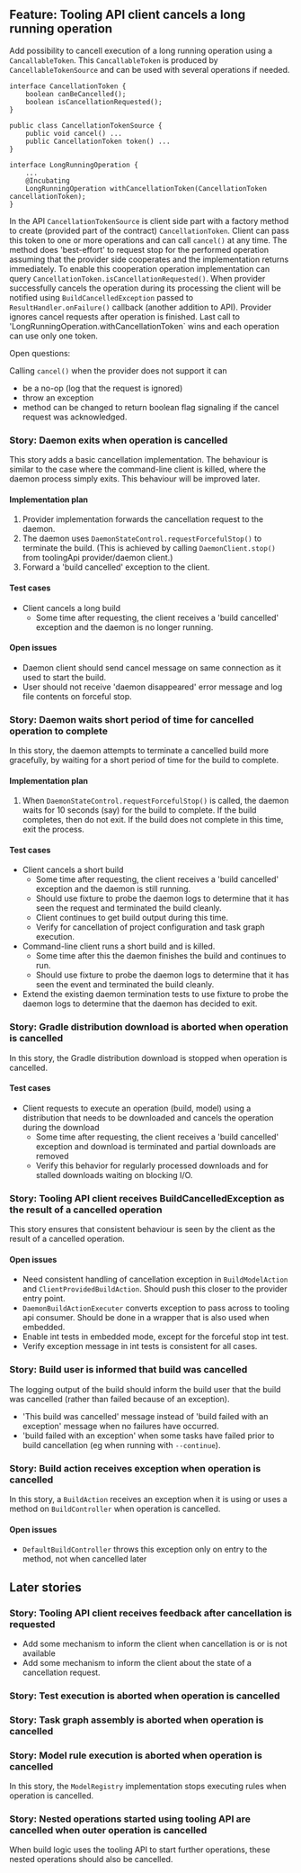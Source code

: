 ## Feature: Tooling API client cancels a long running operation

Add possibility to cancell execution of a long running operation using a `CancallableToken`. 
This `CancallableToken` is produced by `CancellableTokenSource` and can be used with several operations if needed.

    interface CancellationToken {
        boolean canBeCancelled();
        boolean isCancellationRequested();
    }

    public class CancellationTokenSource {
        public void cancel() ...
        public CancellationToken token() ...
    }

    interface LongRunningOperation {
        ...
        @Incubating
        LongRunningOperation withCancellationToken(CancellationToken cancellationToken);
    }

In the API `CancellationTokenSource` is client side part with a factory method to create (provided part of the contract) `CancellationToken`. 
Client can pass this token to one or more operations and can call `cancel()` at any time.
The method does 'best-effort' to request stop for the performed operation assuming that the provider side cooperates and the implementation returns immediately.
To enable this cooperation operation implementation can query `CancellationToken.isCancellationRequested()`.
When provider successfully cancels the operation during its processing the client will be notified using `BuildCancelledException` passed to `ResultHandler.onFailure()` callback (another addition to API).
Provider ignores cancel requests after operation is finished.
Last call to 'LongRunningOperation.withCancellationToken` wins and each operation can use only one token.

Open questions:

Calling `cancel()` when the provider does not support it can 

- be a no-op (log that the request is ignored)
- throw an exception
- method can be changed to return boolean flag signaling if the cancel request was acknowledged.

### Story: Daemon exits when operation is cancelled

This story adds a basic cancellation implementation. The behaviour is similar to the case where the command-line client is killed, where the daemon
process simply exits. This behaviour will be improved later.

#### Implementation plan

1. Provider implementation forwards the cancellation request to the daemon.
2. The daemon uses `DaemonStateControl.requestForcefulStop()` to terminate the build. (This is achieved by calling `DaemonClient.stop()` from toolingApi provider/daemon client.)
3. Forward a 'build cancelled' exception to the client.

#### Test cases

- Client cancels a long build
    - Some time after requesting, the client receives a 'build cancelled' exception and the daemon is no longer running.

#### Open issues

- Daemon client should send cancel message on same connection as it used to start the build.
- User should not receive 'daemon disappeared' error message and log file contents on forceful stop.

### Story: Daemon waits short period of time for cancelled operation to complete

In this story, the daemon attempts to terminate a cancelled build more gracefully, by waiting for a short period of time for the build to complete.

#### Implementation plan

1. When `DaemonStateControl.requestForcefulStop()` is called, the daemon waits for 10 seconds (say) for the build to complete. If the build
completes, then do not exit. If the build does not complete in this time, exit the process.

#### Test cases

- Client cancels a short build
    - Some time after requesting, the client receives a 'build cancelled' exception and the daemon is still running.
    - Should use fixture to probe the daemon logs to determine that it has seen the request and terminated the build cleanly.
    - Client continues to get build output during this time.
    - Verify for cancellation of project configuration and task graph execution.
- Command-line client runs a short build and is killed.
    - Some time after this the daemon finishes the build and continues to run.
    - Should use fixture to probe the daemon logs to determine that it has seen the event and terminated the build cleanly.
- Extend the existing daemon termination tests to use fixture to probe the daemon logs to determine that the daemon has decided to exit.

### Story: Gradle distribution download is aborted when operation is cancelled

In this story, the Gradle distribution download is stopped when operation is cancelled.

#### Test cases

- Client requests to execute an operation (build, model) using a distribution that needs to be downloaded and cancels the operation during the download
    - Some time after requesting, the client receives a 'build cancelled' exception and download is terminated and partial downloads are removed
    - Verify this behavior for regularly processed downloads and for stalled downloads waiting on blocking I/O.

### Story: Tooling API client receives BuildCancelledException as the result of a cancelled operation

This story ensures that consistent behaviour is seen by the client as the result of a cancelled operation.

#### Open issues

- Need consistent handling of cancellation exception in `BuildModelAction` and `ClientProvidedBuildAction`. Should push this closer to the provider entry point.
- `DaemonBuildActionExecuter` converts exception to pass across to tooling api consumer. Should be done in a wrapper that is also used when embedded.
- Enable int tests in embedded mode, except for the forceful stop int test.
- Verify exception message in int tests is consistent for all cases.

### Story: Build user is informed that build was cancelled

The logging output of the build should inform the build user that the build was cancelled (rather than failed because of an exception).

- 'This build was cancelled' message instead of 'build failed with an exception' message when no failures have occurred.
- 'build failed with an exception' when some tasks have failed prior to build cancellation (eg when running with `--continue`).

### Story: Build action receives exception when operation is cancelled

In this story, a `BuildAction` receives an exception when it is using or uses a method on `BuildController` when operation is cancelled.

#### Open issues

- `DefaultBuildController` throws this exception only on entry to the method, not when cancelled later

## Later stories

### Story: Tooling API client receives feedback after cancellation is requested

- Add some mechanism to inform the client when cancellation is or is not available
- Add some mechanism to inform the client about the state of a cancellation request.

### Story: Test execution is aborted when operation is cancelled

### Story: Task graph assembly is aborted when operation is cancelled

### Story: Model rule execution is aborted when operation is cancelled

In this story, the `ModelRegistry` implementation stops executing rules when operation is cancelled.

### Story: Nested operations started using tooling API are cancelled when outer operation is cancelled

When build logic uses the tooling API to start further operations, these nested operations should also be cancelled.
